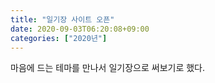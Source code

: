 ```yaml
---
title: "일기장 사이트 오픈"
date: 2020-09-03T06:20:08+09:00
categories: ["2020년"]
---
```


마음에 드는 테마를 만나서 일기장으로 써보기로 했다.
